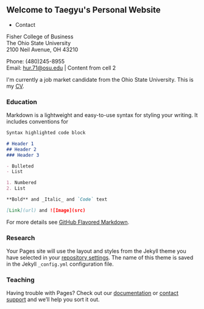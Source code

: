 
## Welcome to Taegyu's Personal Website


- Contact


Fisher College of Business  
The Ohio State University    
2100 Neil Avenue, OH 43210   

Phone: (480)245-8955  
Email: hur.71@osu.edu | Content from cell 2






I'm currently a job market candidate from the Ohio State University. This is my [CV](https://www.dropbox.com/s/ghu9rpqpahjhv7m/Taegyu_Hur_CV.pdf?dl=0). 

### Education

Markdown is a lightweight and easy-to-use syntax for styling your writing. It includes conventions for

```markdown
Syntax highlighted code block

# Header 1
## Header 2
### Header 3

- Bulleted
- List

1. Numbered
2. List

**Bold** and _Italic_ and `Code` text

[Link](url) and ![Image](src)
```

For more details see [GitHub Flavored Markdown](https://guides.github.com/features/mastering-markdown/).

### Research

Your Pages site will use the layout and styles from the Jekyll theme you have selected in your [repository settings](https://github.com/ivcbtg/taegyuhur.github.io/settings). The name of this theme is saved in the Jekyll `_config.yml` configuration file.

### Teaching

Having trouble with Pages? Check out our [documentation](https://help.github.com/categories/github-pages-basics/) or [contact support](https://github.com/contact) and we’ll help you sort it out.
